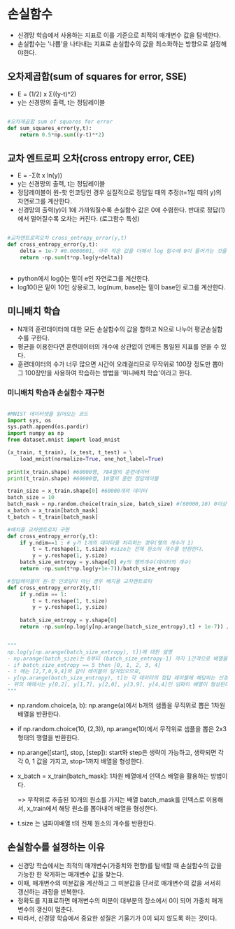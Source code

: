 # 손실함수
- 신경망 학습에서 사용하는 지표로 이를 기준으로 최적의 매개변수 값을 탐색한다.
- 손실함수는 '나쁨'을 나타내는 지표로 손실함수의 값을 최소화하는 방향으로 설정해야한다.


## 오차제곱합(sum of squares for error, SSE)
- E = (1/2) x Σ((y-t)^2)
- y는 신경망의 출력, t는 정답레이블


``` python

#오차제곱합 sum of squares for error
def sum_squares_error(y,t):
    return 0.5*np.sum((y-t)**2)

```

## 교차 엔트로피 오차(cross entropy error, CEE)
- E = -Σ(t x ln(y))
- y는 신경망의 출력, t는 정답레이블
- 정답레이블이 원-핫 인코딩인 경우 실질적으로 정답일 때의 추정(t=1일 때의 y)의 자연로그를 계산한다.
- 신경망의 출력(y)이 1에 가까워질수록 손실함수 값은 0에 수렴한다. 반대로 정답(1)에서 멀어질수록 오차는 커진다. (로그함수 특성)

``` python

#교차엔트로피오차 cross_entropy_error(y,t)
def cross_entropy_error(y,t):
    delta = 1e-7 #0.0000001, 아주 작은 값을 더해서 log 함수에 0이 들어가는 것을 방지
    return -np.sum(t*np.log(y+delta))
    
```

- python에서 log()는 밑이 e인 자연로그를 계산한다.
- log10()은 밑이 10인 상용로그, log(num, base)는 밑이 base인 로그를 계산한다.

## 미니배치 학습
- N개의 훈련데이터에 대한 모든 손실함수의 값을 합하고 N으로 나누어 평균손실함수를 구한다.
- 평균을 이용한다면 훈련데이터의 개수에 상관없이 언제든 통일된 지표를 얻을 수 있다.
- 훈련데이터의 수가 너무 많으면 시간이 오래걸리므로 무작위로 100장 정도만 뽑아 그 100장만을 사용하여 학습하는 방법을 '미니배치 학습'이라고 한다.

### 미니배치 학습과 손실함수 재구현

``` python

#MNIST 데이터셋을 읽어오는 코드
import sys, os
sys.path.append(os.pardir)
import numpy as np
from dataset.mnist import load_mnist

(x_train, t_train), (x_test, t_test) = \
    load_mnist(normalize=True, one_hot_label=True)
    
print(x_train.shape) #60000행, 784열의 훈련데이터
print(t_train.shape) #60000행, 10열의 훈련 정답레이블

train_size = x_train.shape[0] #60000개의 데이터
batch_size = 10
batch_mask = np.random.choice(train_size, batch_size) #(60000,10) 0이상 60000미만 수 중 10개를 무작위로 추출
x_batch = x_train[batch_mask]
t_batch = t_train[batch_mask]

#배치용 교차엔트로피 구현
def cross_entropy_error(y,t):
    if y.ndim==1 : # y가 1개의 데이터를 처리히는 경우(행의 개수가 1)
        t = t.reshape(1, t.size) #size는 전체 원소의 개수를 반환한다.
        y = y.reshape(1, y.size)
    batch_size_entropy = y.shape[0] #y의 행의개수(데이터의 개수)
    return -np.sum(t*np.log(y+1e-7))/batch_size_entropy

#정답레이블이 원-핫 인코딩이 아닌 경우 배치용 교차엔트로피
def cross_entropy_error2(y,t):
    if y.ndim == 1:
        t = t.reshape(1, t.size)
        y = y.reshape(1, y.size)
    
    batch_size_entropy = y.shape[0]
    return -np.sum(np.log(y[np.arange(batch_size_entropy),t] + 1e-7)) / batch_size_entropy


"""
np.log(y[np.arange(batch_size_entropy), t])에 대한 설명
- np.arange(batch_size)는 0부터 (batch_size_entropy-1) 까지 1간격으로 배열을 생성한다.
- if batch_size_entropy == 5 then [0, 1, 2, 3, 4]
- t 에는 [2,7,0,9,4]와 같이 레이블이 담겨있으므로, 
- y[np.arange(batch_size_entropy), t]는 각 데이터의 정답 레이블에 해당하는 신경망의 출력을 추출한다.
- 위의 예에서는 y[0,2], y[1,7], y[2,0], y[3,9], y[4,4]인 넘파이 배열이 형성된다.
"""

```

- np.random.choice(a, b): np.arange(a)에서 b개의 샘플을 무직위로 뽑은 1차원 배열을 반환한다.
- if np.random.choice(10, (2,3)), np.arange(10)에서 무작위로 샘플을 뽑은 2x3 형태의 행렬을 반환한다.
- np.arange([start], stop, [step]): start와 step은 생략이 가능하고, 생략되면 각각 0, 1 값을 가지고, stop-1까지 배열을 형성한다.
- x_batch = x_train[batch_mask]: 1차원 배열에서 인덱스 배열을 활용하는 방법이다. 

    => 무작위로 추출된 10개의 원소를 가지는 배열 batch_mask를 인덱스로 이용해서, x_train에서 해당 원소를 뽑아내어 배열을 형성한다.
- t.size 는 넘파이배열 t의 전체 원소의 개수를 반환한다.


## 손실함수를 설정하는 이유
- 신경망 학습에서는 최적의 매개변수(가중치와 편향)를 탐색할 때 손실함수의 값을 가능한 한 작게하는 매개변수 값을 찾는다.
- 이때, 매개변수의 미분값을 계산하고 그 미분값을 단서로 매개변수의 값을 서서히 갱신하는 과정을 반복한다.
- 정확도를 지표로하면 매개변수의 미분이 대부분의 장소에서 0이 되어 가중치 매개변수의 갱신이 멈춘다.
- 따라서, 신경망 학습에서 중요한 성질은 기울기가 0이 되지 않도록 하는 것이다.

